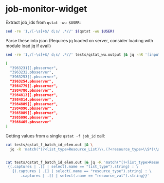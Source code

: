 # job-monitor-widget


Extract job_ids from `qstat -wu $USER`:


```bash
sed -re '1,/[-\s]+$/ d;s/ .*//' $(qstat -wu $USER)
```

Parse these into json (Requires jq loaded on server, consider loading with module load jq if avail)

```bash
sed -re '1,/[-\s]+$/ d;s/ .*//' tests/qstat_wu.output |& jq -nR '[inputs | select(length>0)]' 

```

```bash
[
  "3963231[].pbsserver",
  "3963232.pbsserver",
  "3963253[].pbsserver",
  "3963254.pbsserver",
  "3984779[].pbsserver",
  "3984780.pbsserver",
  "3984813[].pbsserver",
  "3984814.pbsserver",
  "3984889[].pbsserver",
  "3984890.pbsserver",
  "3985089[].pbsserver",
  "3985090.pbsserver",
  "3988465.pbsserver"
]

```


Getting values from a single `qstat -f job_id` call:

```bash
cat tests/qstat_f_batch_id_elem.out |& \
  jq -R 'match("(?<list_type>Resource_List)\\.(?<resource_type>\\S*)\\s*=\\s*(?<resource_val>.*)", "ig")'

```



```bash

cat tests/qstat_f_batch_id_elem.out |& jq -R 'match("(?<list_type>Resource_List|resources_used)\\.(?<resource_type>\\S*)\\s*=\\s*(?<resource_val>.*)", "ig") |\
 {(.captures | .[] | select(.name == "list_type").string) : \
   {(.captures | .[] | select(.name == "resource_type").string) : \
       .captures | .[] | select(.name == "resource_val").string}}' 

```
